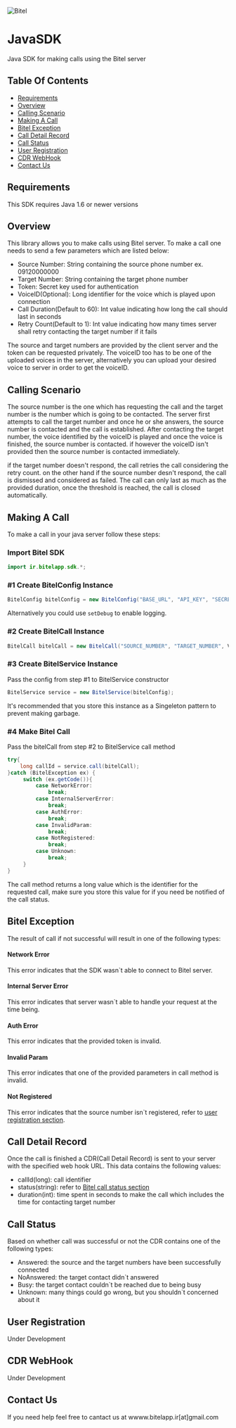 ![Bitel](http://bitel-app.ir/assets/img/freeze/Slides/khasbashid.jpg)
# JavaSDK
Java SDK for making calls using the Bitel server

## Table Of Contents
- [Requirements](#requirements)
- [Overview](#overview)
- [Calling Scenario](#calling-scenario)
- [Making A Call](#making-a-call)
- [Bitel Exception](#bitel-exception)
- [Call Detail Record](#call-detail-record)
- [Call Status](#call-status)
- [User Registration](#user-registration)
- [CDR WebHook](#cdr-webhook)
- [Contact Us](#contact-us)

## Requirements
This SDK requires Java 1.6 or newer versions

## Overview
This library allows you to make calls using Bitel server.
To make a call one needs to send a few parameters which are listed below:

- Source Number: String containing the source phone number ex. 09120000000
- Target Number: String containing the target phone number 
- Token: Secret key used for authentication
- VoiceID(Optional): Long identifier for the voice which is played upon connection
- Call Duration(Default to 60): Int value indicating how long the call should last in seconds
- Retry Count(Default to 1): Int value indicating how many times server shall retry contacting the target number if it fails

The source and target numbers are provided by the client server and the token can be requested privately.
The voiceID too has to be one of the uploaded voices in the server, alternatively you can upload your desired voice to server in order to get the voiceID.

## Calling Scenario
The source number is the one which has requesting the call and the target number is the number which is going to be contacted. The server first attempts to call the target number and once he or she answers, the source number is contacted and the call is established.
After contacting the target number, the voice identified by the voiceID is played and once the voice is finished, the source number is contacted. if however the voiceID isn't provided then the source number is contacted immediately.

if the target number doesn't respond, the call retries the call considering the retry count.
on the other hand if the source number desn't respond, the call is dismissed and considered as failed.
The call can only last as much as the provided duration, once the threshold is reached, the call is closed automatically.

## Making A Call
To make a call in your java server follow these steps:

### Import Bitel SDK
```java
import ir.bitelapp.sdk.*;
```

### #1 Create BitelConfig Instance 

```java
BitelConfig bitelConfig = new BitelConfig("BASE_URL", "API_KEY", "SECRET_TOKEN");
```
Alternatively you could use `setDebug` to enable logging.
### #2 Create BitelCall Instance
```java
BitelCall bitelCall = new BitelCall("SOURCE_NUMBER", "TARGET_NUMBER", VOICEID);
```
### #3 Create BitelService Instance
Pass the config from step #1 to BitelService constructor
```java
BitelService service = new BitelService(bitelConfig);
```
It's recommended that you store this instance as a Singeleton pattern to prevent making garbage.
### #4 Make Bitel Call
Pass the bitelCall from step #2 to BitelService call method
```java
try{
    long callId = service.call(bitelCall);
}catch (BitelException ex) {
     switch (ex.getCode()){
         case NetworkError:
             break;
         case InternalServerError:
             break;
         case AuthError:
             break;
         case InvalidParam:
             break;
         case NotRegistered:
             break;
         case Unknown:
             break;
     }
}
```
The call method returns a long value which is the identifier for the requested call, make sure you store this value for if you need be notified of the call status.
 
## Bitel Exception
The result of call if not successful will result in one of the following types:
#### Network Error
This error indicates that the SDK wasn`t able to connect to Bitel server.
#### Internal Server Error
This error indicates that server wasn`t able to handle your request at the time being.
#### Auth Error
This error indicates that the provided token is invalid.
#### Invalid Param
This error indicates that one of the provided parameters in call method is invalid.
#### Not Registered
This error indicates that the source number isn`t registered, refer to [user registration section](#user-registration).

## Call Detail Record
Once the call is finished a CDR(Call Detail Record) is sent to your server with the specified web hook URL.
This data contains the following values:
- callId(long): call identifier
- status(string): refer to [Bitel call status section](#call-status)
- duration(int): time spent in seconds to make the call which includes the time for contacting target number

## Call Status
Based on whether call was successful or not the CDR contains one of the following types:
- Answered: the source and the target numbers have been successfully connected
- NoAnswered: the target contact didn`t answered
- Busy: the target contact couldn`t be reached due to being busy
- Unknown: many things could go wrong, but you shouldn`t concerned about it

## User Registration
Under Development

## CDR WebHook
Under Development

## Contact Us
If you need help feel free to cantact us at wwww.bitelapp.ir[at]gmail.com